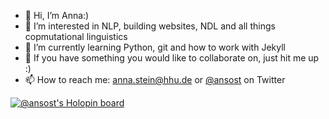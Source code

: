 - 👋 Hi, I’m Anna:)
- 👀 I’m interested in NLP, building websites, NDL and all things copmutational linguistics
- 🌱 I’m currently learning Python, git and how to work with Jekyll 
- 💞️ If you have something you would like to collaborate on, just hit me up :)
- 📫 How to reach me: anna.stein@hhu.de or [@ansost](https://twitter.com/_ansost_) on Twitter

[![@ansost's Holopin board](https://holopin.io/api/user/board?user=ansost)](https://holopin.io/@ansost)

<!---
ansost/ansost is a ✨ special ✨ repository because its `README.md` (this file) appears on your GitHub profile.
You can click the Preview link to take a look at your changes.
--->
